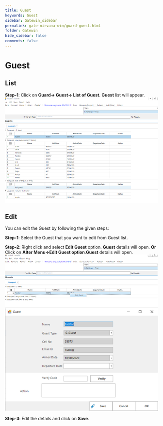 ```yaml
---
title: Guest
keywords: Guest
sidebar: Gatewin_sidebar
permalink: gate-nirvana-win/guard-guest.html
folder: Gatewin
hide_sidebar: false
comments: false
---
```


# Guest


## List


**Step-1**:   Click on **Guard-> Guest-> List of Guest**. **Guest** list will appear.
![](/images/ListofGuestwin.png)



## Edit


You can edit the Guest by following the given steps:

**Step-1**: Select the Guest that you want to edit from Guest list.

**Step-2**: Right click and select **Edit Guest** option. **Guest** details will open.
                                **Or**
Click on **Alter Menu->Edit Guest option**.**Guest** details will open.
![](/images/ListofGuest-SelectMenuwin.png)
![](/images/ListofGuest-EditGuestwin.png)

**Step-3**: Edit the details and click on **Save**.
